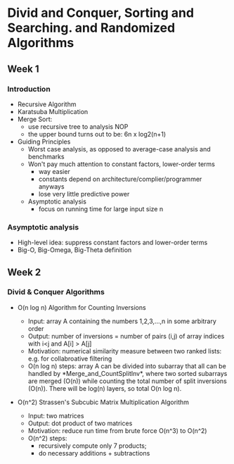 # Divid and Conquer, Sorting and Searching. and Randomized Algorithms
## Week 1
### Introduction  
  - Recursive Algorithm
  - Karatsuba Multiplication
  - Merge Sort: 
    - use recursive tree to analysis NOP
    - the upper bound turns out to be: 6n x log2(n+1)
  - Guiding Principles
    - Worst case analysis, as opposed to average-case analysis and benchmarks
    - Won't pay much attention to constant factors, lower-order terms
      - way easier
      - constants depend on architecture/complier/programmer anyways
      - lose very little predictive power
    - Asymptotic analysis
      - focus on running time for large input size n 
### Asymptotic analysis
  - High-level idea: suppress constant factors and lower-order terms
  - Big-O, Big-Omega, Big-Theta definition

## Week 2
### Divid & Conquer Algorithms
  - O(n log n) Algorithm for Counting Inversions
    - Input: array A containing the numbers 1,2,3,...,n in some arbitrary order
    - Output: number of inversions = number of pairs (i,j) of array indices with i<j and A[i] > A[j]
    - Motivation: numerical similarity measure between two ranked lists: e.g. for collabroative filtering
    - O(n log n) steps: array A can be divided into subarray that all can be handled by \*Merge_and_CountSplitInv*\, where two sorted subarrays are merged (O(n)) while counting the total number of split inversions (O(n)). There will be log(n) layers, so total O(n log n).
    
  - O(n^2) Strassen's Subcubic Matrix Multiplication Algorithm
    - Input: two matrices
    - Output: dot product of two matrices
    - Motivation: reduce run time from brute force O(n^3) to O(n^2)
    - O(n^2) steps: 
      - recursively compute only 7 products; 
      - do necessary additions + subtractions
